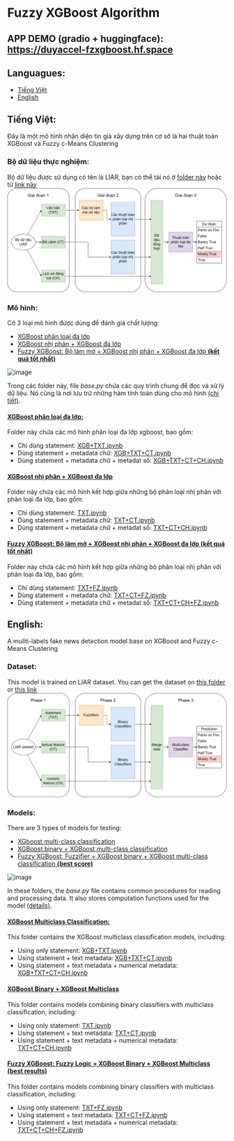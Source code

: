 # Fuzzy XGBoost Algorithm
## APP DEMO (gradio + huggingface): https://duyaccel-fzxgboost.hf.space
## Languagues:
- [Tiếng Việt](#tiếng-việt)
- [English](#english)
  
## Tiếng Việt:
Đây là một mô hình nhận diện tin giả xây dựng trên cơ sở là hai thuật toán XGBoost và Fuzzy c-Means Clustering
### Bộ dữ liệu thực nghiệm:
Bộ dữ liệu được sử dụng có tên là LIAR, bạn có thể tải nó ở [folder này](liar_dataset/) hoặc từ [link này](https://www.cs.ucsb.edu/~william/data/liar_dataset.zip)<br>
![structure of this model](imgs/diagram-Page-5.png)
### Mô hình:
Có 3 loại mô hình được dùng để đánh giá chất lượng:
- [XGBoost phân loại đa lớp](XGBoost_multiclass/)
- [XGBoost nhị phân + XGBoost đa lớp](XGBoost_binary_multi/)
- [Fuzzy XGBoost: Bộ làm mờ + XGBoost nhị phân + XGBoost đa lớp **(kết quả tốt nhất)**](FuzzyXGBoost/)

![image](https://github.com/DuyAccel/FzXGB-fakenews/assets/84909478/3664f63b-9904-458f-a775-658bd3bf900f)

Trong các folder này, file *base.py* chứa các quy trình chung để đọc và xử lý dữ liệu. Nó cũng là nơi lưu trữ những hàm tính toán dùng cho mô hình [(chi tiết)](base.ipynb).
#### [XGBoost phân loại đa lớp:](XGBoost_multiclass/)
Folder này chứa các mô hình phân loại đa lớp xgboost, bao gồm:
- Chỉ dùng statement: [XGB+TXT.ipynb](XGBoost_multiclass/XGB+TXT.ipynb)
- Dùng statement + metadata chữ: [XGB+TXT+CT.ipynb](XGBoost_multiclass/XGB+TXT+CT.ipynb)
- Dùng statement + metadata chữ + metadat số: [XGB+TXT+CT+CH.ipynb](XGBoost_multiclass/XGB+TXT+CT+CH.ipynb)

#### [XGBoost nhị phân + XGBoost đa lớp](XGBoost_binary_multi/)
Folder này chứa các mô hình kết hợp giữa những bộ phân loại nhị phân với phân loại đa lớp, bao gồm:
- Chỉ dùng statement: [TXT.ipynb](XGBoost_binary_multi/TXT.ipynb)
- Dùng statement + metadata chữ: [TXT+CT.ipynb](XGBoost_binary_multi/TXT+CT.ipynb)
- Dùng statement + metadata chữ + metadat số: [TXT+CT+CH.ipynb](XGBoost_binary_multi/TXT+CT+CH.ipynb)

#### [Fuzzy XGBoost: Bộ làm mờ + XGBoost nhị phân + XGBoost đa lớp **(kết quả tốt nhất)**](FuzzyXGBoost/)
Folder này chứa các mô hình kết hợp giữa những bộ phân loại nhị phân với phân loại đa lớp, bao gồm:
- Chỉ dùng statement: [TXT+FZ.ipynb](FuzzyXGBoost/TXT+FZ.ipynb)
- Dùng statement + metadata chữ: [TXT+CT+FZ.ipynb](FuzzyXGBoost/TXT+CT+FZ.ipynb)
- Dùng statement + metadata chữ + metadat số: [TXT+CT+CH+FZ.ipynb](FuzzyXGBoost/TXT+CT+CH+FZ.ipynb)

## English:
A muliti-labels fake news detection model base on XGBoost and Fuzzy c-Means Clustering
### Dataset:
This model is trained on LIAR dataset. You can get the dataset on [this folder](liar_dataset/) or [this link](https://www.cs.ucsb.edu/~william/data/liar_dataset.zip)<br>
![structure of this model](imgs/diagram-Page-10.png)
### Models:
There are 3 types of models for testing:
- [XGboost multi-class classification](XGBoost_multiclass/)
- [XGBoost binary + XGBoost multi-class classification](XGBoost_binary_multi/)
- [Fuzzy XGBoost: Fuzzifier + XGBoost binary + XGBoost multi-class classification **(best score)**](FuzzyXGBoost/)

![image](https://github.com/DuyAccel/FzXGB-fakenews/assets/84909478/ab856e62-d2f5-4eed-9039-a9088666a6cf)

In these folders, the *base.py* file contains common procedures for reading and processing data. It also stores computation functions used for the model [(details)](base.ipynb).

#### [XGBoost Multiclass Classification:](XGBoost_multiclass/)
This folder contains the XGBoost multiclass classification models, including:
- Using only statement: [XGB+TXT.ipynb](XGBoost_multiclass/XGB+TXT.ipynb)
- Using statement + text metadata: [XGB+TXT+CT.ipynb](XGBoost_multiclass/XGB+TXT+CT.ipynb)
- Using statement + text metadata + numerical metadata: [XGB+TXT+CT+CH.ipynb](XGBoost_multiclass/XGB+TXT+CT+CH.ipynb)

#### [XGBoost Binary + XGBoost Multiclass](XGBoost_binary_multi/)
This folder contains models combining binary classifiers with multiclass classification, including:
- Using only statement: [TXT.ipynb](XGBoost_binary_multi/TXT.ipynb)
- Using statement + text metadata: [TXT+CT.ipynb](XGBoost_binary_multi/TXT+CT.ipynb)
- Using statement + text metadata + numerical metadata: [TXT+CT+CH.ipynb](XGBoost_binary_multi/TXT+CT+CH.ipynb)

#### [Fuzzy XGBoost: Fuzzy Logic + XGBoost Binary + XGBoost Multiclass **(best results)**](FuzzyXGBoost/)
This folder contains models combining binary classifiers with multiclass classification, including:
- Using only statement: [TXT+FZ.ipynb](FuzzyXGBoost/TXT+FZ.ipynb)
- Using statement + text metadata: [TXT+CT+FZ.ipynb](FuzzyXGBoost/TXT+CT+FZ.ipynb)
- Using statement + text metadata + numerical metadata: [TXT+CT+CH+FZ.ipynb](FuzzyXGBoost/TXT+CT+CH+FZ.ipynb)
